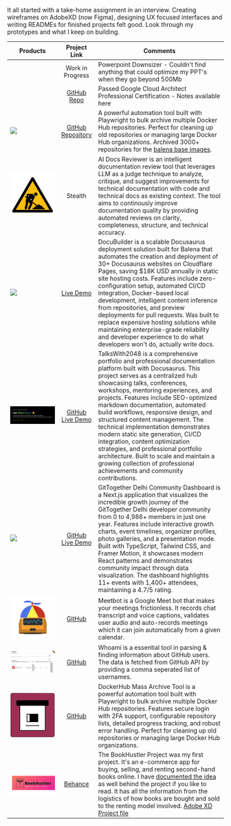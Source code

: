 
It all started with a take-home assignment in an interview. Creating wireframes on AdobeXD (now Figma), designing UX focused interfaces and writing READMEs for finished projects felt good. Look through my prototypes and what I keep on building. 

| Products  | Project Link | Comments |
| --- |:---:|---|
| | Work in Progress | Powerpoint Downsizer - Couldn't find anything that could optimize my PPT's when they go beyond 500Mb |
| | [GitHub Repo](https://github.com/vipulgupta2048/awesome-google-cloud-architect) | Passed Google Cloud Architect Professional Certification - Notes available here |
| ![](https://github.com/user-attachments/assets/27c1b4cf-0726-4456-a141-5d1f85bb55b5) | [GitHub Repository](https://github.com/vipulgupta2048/dockerhub-bulk-archive) | A powerful automation tool built with Playwright to bulk archive multiple Docker Hub repositories. Perfect for cleaning up old repositories or managing large Docker Hub organizations. Archived 3000+ repositories for the [balena base images](https://blog.balena.io/deprecate-balenalib-images/). |
| ![](./img/mockup/wip.webp) | Stealth | AI Docs Reviewer is an intelligent documentation review tool that leverages LLM as a judge technique to analyze, critique, and suggest improvements for technical documentation with code and technical docs as existing context. The tool aims to continously improve documentation quality by providing automated reviews on clarity, completeness, structure, and technical accuracy. |
| ![](https://user-images.githubusercontent.com/22801822/206838272-e3a2990b-4855-4e71-b9da-7270357c2028.webp) | [Live Demo](https://docusaurus-builder.pages.dev/) | DocuBuilder is a scalable Docusaurus deployment solution built for Balena that automates the creation and deployment of 30+ Docusaurus websites on Cloudflare Pages, saving $18K USD annually in static site hosting costs. Features include zero-configuration setup, automated CI/CD integration, Docker-based local development, intelligent content inference from repositories, and preview deployments for pull requests. Was built to replace expensive hosting solutions while maintaining enterprise-grade reliability and developer experience to do what developers won't do, actually write docs. |
| ![](./img/mockup/1.webp) | [GitHub](https://github.com/vipulgupta2048/talkswith2048) [Live Demo](https://docs.mixster.dev) | TalksWith2048 is a comprehensive portfolio and professional documentation platform built with Docusaurus. This project serves as a centralized hub showcasing talks, conferences, workshops, mentoring experiences, and projects. Features include SEO-optimized markdown documentation, automated build workflows, responsive design, and structured content management. The technical implementation demonstrates modern static site generation, CI/CD integration, content optimization strategies, and professional portfolio architecture. Built to scale and maintain a growing collection of professional achievements and community contributions. |
| ![](https://github.com/user-attachments/assets/59bda351-cd16-40bf-8bd7-d580c372160b) | [GitHub](https://github.com/vipulgupta2048/gittogether-dashboard) [Live Demo](https://docs.mixster.dev/gittogether-dashboard) | GitTogether Delhi Community Dashboard is a Next.js application that visualizes the incredible growth journey of the GitTogether Delhi developer community from 0 to 4,986+ members in just one year. Features include interactive growth charts, event timelines, organizer profiles, photo galleries, and a presentation mode. Built with TypeScript, Tailwind CSS, and Framer Motion, it showcases modern React patterns and demonstrates community impact through data visualization. The dashboard highlights 11+ events with 1,400+ attendees, maintaining a 4.7/5 rating. |
| ![](./img/mockup/meetbot.webp) | [GitHub](https://github.com/vipulgupta2048/meetbot) | Meetbot is a Google Meet bot that makes your meetings frictionless. It records chat transcript and voice captions, validates user audio and auto-records meetings which it can join automatically from a given calendar. |
| ![](./img/mockup/whoami.webp) | [GitHub](https://github.com/vipulgupta2048/whoami) | Whoami is a essential tool in parsing & finding information about GitHub users. The data is fetched from GitHub API by providing a comma seperated list of usernames. |
| ![](./img/mockup/dockerhub.webp) | [GitHub](https://github.com/vipulgupta2048/dockerhub-bulk-archive) | DockerHub Mass Archive Tool is a powerful automation tool built with Playwright to bulk archive multiple Docker Hub repositories. Features secure login with 2FA support, configurable repository lists, detailed progress tracking, and robust error handling. Perfect for cleaning up old repositories or managing large Docker Hub organizations. |
|![](./img/mockup/bookhustler.webp)| [Behance](https://www.behance.net/gallery/86486979/The-BookHustler-Project) | The BookHustler Project was my first project. It's an e-commerce app for buying, selling, and renting second-hand books online. I have [documented the idea](https://docs.google.com/document/d/1Ppgt6Pk2n0Mdp2YpBTtIym8Nx4ugAlAz92r067DDsEU/edit?usp=sharing) as well behind the project if you like to read. It has all the information from the logistics of how books are bought and sold to the renting model involved. [Adobe XD Project file](https://drive.google.com/uc?export=download&id=1z-wf3OHqc2CAsAOl8eHVXJsBojeRp8d8) |

